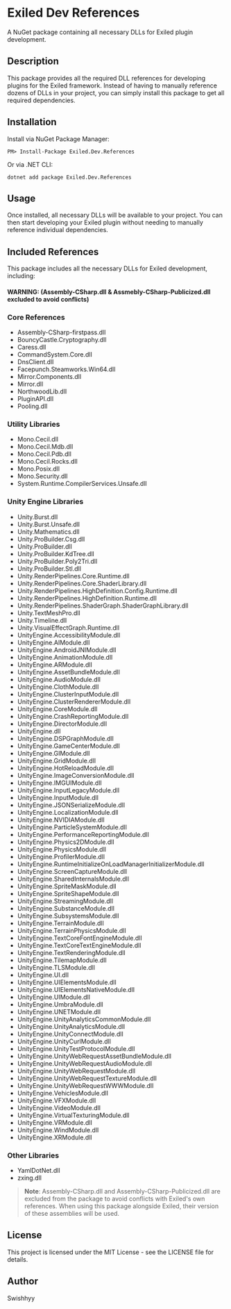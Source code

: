 # Exiled Dev References

A NuGet package containing all necessary DLLs for Exiled plugin development.

## Description

This package provides all the required DLL references for developing plugins for the Exiled framework. Instead of having to manually reference dozens of DLLs in your project, you can simply install this package to get all required dependencies.

## Installation

Install via NuGet Package Manager:
```
PM> Install-Package Exiled.Dev.References
```

Or via .NET CLI:
```
dotnet add package Exiled.Dev.References
```

## Usage

Once installed, all necessary DLLs will be available to your project. You can then start developing your Exiled plugin without needing to manually reference individual dependencies.

## Included References

This package includes all the necessary DLLs for Exiled development, including:

#### WARNING: (Assembly-CSharp.dll & Assmebly-CSharp-Publicized.dll excluded to avoid conflicts)
### Core References
- Assembly-CSharp-firstpass.dll 
- BouncyCastle.Cryptography.dll
- Caress.dll
- CommandSystem.Core.dll
- DnsClient.dll
- Facepunch.Steamworks.Win64.dll
- Mirror.Components.dll
- Mirror.dll
- NorthwoodLib.dll
- PluginAPI.dll
- Pooling.dll

### Utility Libraries
- Mono.Cecil.dll
- Mono.Cecil.Mdb.dll
- Mono.Cecil.Pdb.dll
- Mono.Cecil.Rocks.dll
- Mono.Posix.dll
- Mono.Security.dll
- System.Runtime.CompilerServices.Unsafe.dll

### Unity Engine Libraries
- Unity.Burst.dll
- Unity.Burst.Unsafe.dll
- Unity.Mathematics.dll
- Unity.ProBuilder.Csg.dll
- Unity.ProBuilder.dll
- Unity.ProBuilder.KdTree.dll
- Unity.ProBuilder.Poly2Tri.dll
- Unity.ProBuilder.Stl.dll
- Unity.RenderPipelines.Core.Runtime.dll
- Unity.RenderPipelines.Core.ShaderLibrary.dll
- Unity.RenderPipelines.HighDefinition.Config.Runtime.dll
- Unity.RenderPipelines.HighDefinition.Runtime.dll
- Unity.RenderPipelines.ShaderGraph.ShaderGraphLibrary.dll
- Unity.TextMeshPro.dll
- Unity.Timeline.dll
- Unity.VisualEffectGraph.Runtime.dll
- UnityEngine.AccessibilityModule.dll
- UnityEngine.AIModule.dll
- UnityEngine.AndroidJNIModule.dll
- UnityEngine.AnimationModule.dll
- UnityEngine.ARModule.dll
- UnityEngine.AssetBundleModule.dll
- UnityEngine.AudioModule.dll
- UnityEngine.ClothModule.dll
- UnityEngine.ClusterInputModule.dll
- UnityEngine.ClusterRendererModule.dll
- UnityEngine.CoreModule.dll
- UnityEngine.CrashReportingModule.dll
- UnityEngine.DirectorModule.dll
- UnityEngine.dll
- UnityEngine.DSPGraphModule.dll
- UnityEngine.GameCenterModule.dll
- UnityEngine.GIModule.dll
- UnityEngine.GridModule.dll
- UnityEngine.HotReloadModule.dll
- UnityEngine.ImageConversionModule.dll
- UnityEngine.IMGUIModule.dll
- UnityEngine.InputLegacyModule.dll
- UnityEngine.InputModule.dll
- UnityEngine.JSONSerializeModule.dll
- UnityEngine.LocalizationModule.dll
- UnityEngine.NVIDIAModule.dll
- UnityEngine.ParticleSystemModule.dll
- UnityEngine.PerformanceReportingModule.dll
- UnityEngine.Physics2DModule.dll
- UnityEngine.PhysicsModule.dll
- UnityEngine.ProfilerModule.dll
- UnityEngine.RuntimeInitializeOnLoadManagerInitializerModule.dll
- UnityEngine.ScreenCaptureModule.dll
- UnityEngine.SharedInternalsModule.dll
- UnityEngine.SpriteMaskModule.dll
- UnityEngine.SpriteShapeModule.dll
- UnityEngine.StreamingModule.dll
- UnityEngine.SubstanceModule.dll
- UnityEngine.SubsystemsModule.dll
- UnityEngine.TerrainModule.dll
- UnityEngine.TerrainPhysicsModule.dll
- UnityEngine.TextCoreFontEngineModule.dll
- UnityEngine.TextCoreTextEngineModule.dll
- UnityEngine.TextRenderingModule.dll
- UnityEngine.TilemapModule.dll
- UnityEngine.TLSModule.dll
- UnityEngine.UI.dll
- UnityEngine.UIElementsModule.dll
- UnityEngine.UIElementsNativeModule.dll
- UnityEngine.UIModule.dll
- UnityEngine.UmbraModule.dll
- UnityEngine.UNETModule.dll
- UnityEngine.UnityAnalyticsCommonModule.dll
- UnityEngine.UnityAnalyticsModule.dll
- UnityEngine.UnityConnectModule.dll
- UnityEngine.UnityCurlModule.dll
- UnityEngine.UnityTestProtocolModule.dll
- UnityEngine.UnityWebRequestAssetBundleModule.dll
- UnityEngine.UnityWebRequestAudioModule.dll
- UnityEngine.UnityWebRequestModule.dll
- UnityEngine.UnityWebRequestTextureModule.dll
- UnityEngine.UnityWebRequestWWWModule.dll
- UnityEngine.VehiclesModule.dll
- UnityEngine.VFXModule.dll
- UnityEngine.VideoModule.dll
- UnityEngine.VirtualTexturingModule.dll
- UnityEngine.VRModule.dll
- UnityEngine.WindModule.dll
- UnityEngine.XRModule.dll

### Other Libraries
- YamlDotNet.dll
- zxing.dll

> **Note**: Assembly-CSharp.dll and Assembly-CSharp-Publicized.dll are excluded from the package to avoid conflicts with Exiled's own references. When using this package alongside Exiled, their version of these assemblies will be used.

## License

This project is licensed under the MIT License - see the LICENSE file for details.

## Author

Swishhyy